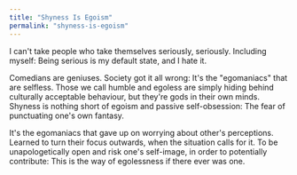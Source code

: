 ```yaml
---
title: "Shyness Is Egoism"
permalink: "shyness-is-egoism"
---
```


I can't take people who take themselves seriously, seriously. Including myself: Being serious is my default state, and I hate it.

Comedians are geniuses. Society got it all wrong: It's the "egomaniacs" that are selfless. Those we call humble and egoless are simply hiding behind culturally acceptable behaviour, but they're gods in their own minds. Shyness is nothing short of egoism and passive self-obsession: The fear of punctuating one's own fantasy.

It's the egomaniacs that gave up on worrying about other's perceptions. Learned to turn their focus outwards, when the situation calls for it. To be unapologetically open and risk one's self-image, in order to potentially contribute: This is the way of egolessness if there ever was one.
